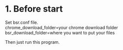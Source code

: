 # 1. Before start  
Set bsr.conf file.  
chrome_download_folder=your chrome download folder  
bsr_download_folder=where you want to put your files  
  
Then just run this program.
